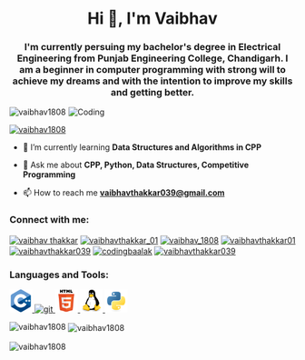 <h1 align="center">Hi 👋, I'm Vaibhav</h1>
<h3 align="center">I'm currently persuing my bachelor's degree in Electrical Engineering from Punjab Engineering College, Chandigarh. I am a beginner in computer programming with strong will to achieve my dreams and with the intention to improve my skills and getting better.</h3>
<image align = "right" alt = "Coding" width = "400" src = "https://c.tenor.com/whgQwNlVvNkAAAAi/xero-code.gif">

<p align="left"> <img src="https://komarev.com/ghpvc/?username=vaibhav1808&label=Profile%20views&color=0e75b6&style=flat" alt="vaibhav1808" /> </p>

<p align="left"> <a href="https://github.com/ryo-ma/github-profile-trophy"><img src="https://github-profile-trophy.vercel.app/?username=vaibhav1808" alt="vaibhav1808" /></a> </p>

- 🌱 I’m currently learning **Data Structures and Algorithms in CPP**

- 💬 Ask me about **CPP, Python, Data Structures, Competitive Programming**

- 📫 How to reach me **vaibhavthakkar039@gmail.com**

<h3 align="left">Connect with me:</h3>
<p align="left">
<a href="https://linkedin.com/in/vaibhav thakkar" target="blank"><img align="center" src="https://raw.githubusercontent.com/rahuldkjain/github-profile-readme-generator/master/src/images/icons/Social/linked-in-alt.svg" alt="vaibhav thakkar" height="30" width="40" /></a>
<a href="https://instagram.com/vaibhavthakkar_01" target="blank"><img align="center" src="https://raw.githubusercontent.com/rahuldkjain/github-profile-readme-generator/master/src/images/icons/Social/instagram.svg" alt="vaibhavthakkar_01" height="30" width="40" /></a>
<a href="https://www.codechef.com/users/vaibhav_1808" target="blank"><img align="center" src="https://cdn.jsdelivr.net/npm/simple-icons@3.1.0/icons/codechef.svg" alt="vaibhav_1808" height="30" width="40" /></a>
<a href="https://www.hackerrank.com/vaibhavthakkar01" target="blank"><img align="center" src="https://raw.githubusercontent.com/rahuldkjain/github-profile-readme-generator/master/src/images/icons/Social/hackerrank.svg" alt="vaibhavthakkar01" height="30" width="40" /></a>
<a href="https://codeforces.com/profile/vaibhavthakkar039" target="blank"><img align="center" src="https://raw.githubusercontent.com/rahuldkjain/github-profile-readme-generator/master/src/images/icons/Social/codeforces.svg" alt="vaibhavthakkar039" height="30" width="40" /></a>
<a href="https://www.leetcode.com/codingbaalak" target="blank"><img align="center" src="https://raw.githubusercontent.com/rahuldkjain/github-profile-readme-generator/master/src/images/icons/Social/leet-code.svg" alt="codingbaalak" height="30" width="40" /></a>
<a href="https://auth.geeksforgeeks.org/user/vaibhavthakkar039" target="blank"><img align="center" src="https://raw.githubusercontent.com/rahuldkjain/github-profile-readme-generator/master/src/images/icons/Social/geeks-for-geeks.svg" alt="vaibhavthakkar039" height="30" width="40" /></a>
</p>

<h3 align="left">Languages and Tools:</h3>
<p align="left"> <a href="https://www.w3schools.com/cpp/" target="_blank" rel="noreferrer"> <img src="https://raw.githubusercontent.com/devicons/devicon/master/icons/cplusplus/cplusplus-original.svg" alt="cplusplus" width="40" height="40"/> </a> <a href="https://git-scm.com/" target="_blank" rel="noreferrer"> <img src="https://www.vectorlogo.zone/logos/git-scm/git-scm-icon.svg" alt="git" width="40" height="40"/> </a> <a href="https://www.w3.org/html/" target="_blank" rel="noreferrer"> <img src="https://raw.githubusercontent.com/devicons/devicon/master/icons/html5/html5-original-wordmark.svg" alt="html5" width="40" height="40"/> </a> <a href="https://www.linux.org/" target="_blank" rel="noreferrer"> <img src="https://raw.githubusercontent.com/devicons/devicon/master/icons/linux/linux-original.svg" alt="linux" width="40" height="40"/> </a> <a href="https://www.python.org" target="_blank" rel="noreferrer"> <img src="https://raw.githubusercontent.com/devicons/devicon/master/icons/python/python-original.svg" alt="python" width="40" height="40"/> </a> </p>

<p><img align="left" src="https://github-readme-stats.vercel.app/api/top-langs?username=vaibhav1808&show_icons=true&locale=en&layout=compact" alt="vaibhav1808" /></p>

<p>&nbsp;<img align="center" src="https://github-readme-stats.vercel.app/api?username=vaibhav1808&show_icons=true&locale=en" alt="vaibhav1808" /></p>

<p><img align="center" src="https://github-readme-streak-stats.herokuapp.com/?user=vaibhav1808&" alt="vaibhav1808" /></p>
